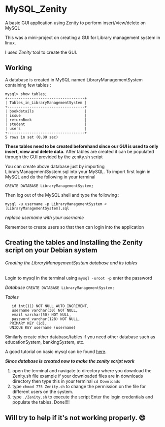 # MySQL_Zenity
A basic GUI application using Zenity to perform insert/view/delete on MySQL 

This was a mini-project on creating a GUI for Library management system in linux.

I used *Zenity* tool to create the GUI.

## Working 
A database is created in MySQL named LibraryManagementSystem containing few tables :
```
mysql> show tables;
+-----------------------------------+
| Tables_in_LibraryManagementSystem |
+-----------------------------------+
| bookdetails                       |
| issue                             |
| returnBook                        |
| student                           |
| users                             |
+-----------------------------------+
5 rows in set (0.00 sec)
```

**These tables need to be created beforehand since our GUI is used to only insert, view and delete data.**
After tables are created it can be populated through the GUI provided by the zenity.sh script

You can create above database just by importing LibraryManagementSystem.sql into your MySQL.
To import first login in MySQL and do the following in your terminal
```
CREATE DATABASE LibraryManagementSystem;
```
Then log out of the MySQL shell and type the following :
```
mysql -u username -p LibraryManagementSystem < [LibraryManagementSystem].sql
```
_replace username with your username_

Remember to create users so that then can login into the application

## Creating the tables and Installing the Zenity script on your Debian system 
###### Creating the LibraryManagementSystem database and its tables
Login to mysql in the terminal using 
`mysql -uroot -p`
enter the password

_Database_
`CREATE DATABASE LibraryManagementSystem;`

_Tables_
```CREATE TABLE users (
   id int(11) NOT NULL AUTO_INCREMENT,
   username varchar(30) NOT NULL,
   email varchar(50) NOT NULL,
   password varchar(128) NOT NULL,
  PRIMARY KEY (id),
  UNIQUE KEY username (username)
  ```
  
  Similarly create other database/tables if you need other database such as educationSystem, bankingSystem, etc.
  
  A good tutorial on basic mysql can be found [here](https://www.digitalocean.com/community/tutorials/a-basic-mysql-tutorial).
  
  **_Since database is created now to make the zenity script work_**
  
  1. open the terminal and navigate to directory where you download the Zenity.sh file 
  example if your downloaded files are in downloads directory then type this in your terminal
  `cd Downloads`
  2. type `chmod 775 Zenity.sh` to change the permission on the file for different users on the system.
  3. type `./Zenity.sh` to execute the script
  Enter the login credentials and populate the tables. Done!!!!
  
## Will try to help if it's not working properly. :smile: 
  
